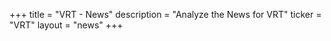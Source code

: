 +++
title = "VRT - News"
description = "Analyze the News for VRT"
ticker = "VRT"
layout = "news"
+++

